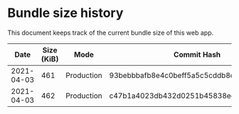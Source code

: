 # Bundle size history

This document keeps track of the current bundle size of this web app.

| Date       | Size (KiB) | Mode       | Commit Hash                               |
| ---------- | ---------- | ---------- | ----------------------------------------- |
| 2021-04-03 | 461        | Production |  93bebbbafb8e4c0beff5a5c5cddb8dbbd5dccc39 |
| 2021-04-03 | 462        | Production |  c47b1a4023db432d0251b45838ee7bf0fdb490c7 |
